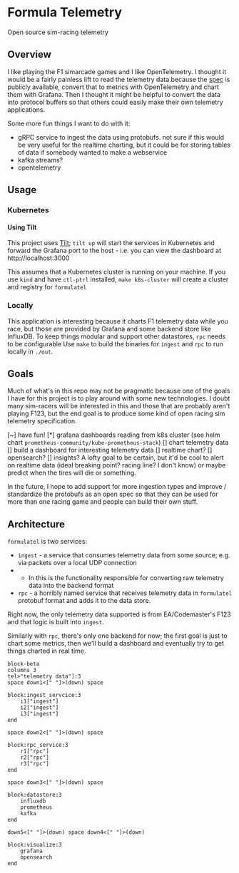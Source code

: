 # Formula Telemetry

Open source sim-racing telemetry

## Overview
I like playing the F1 simarcade games and I like OpenTelemetry. I thought it would be a fairly painless lift to read the telemetry data because the [spec](https://answers.ea.com/t5/General-Discussion/F1-23-UDP-Specification/m-p/12633159?attachment-id=704910) is publicly available, convert that to metrics with OpenTelemetry and chart them with Grafana. Then I thought it might be helpful to convert the data into protocol buffers so that others could easily make their own telemetry applications.

Some more fun things I want to do with it:
- gRPC service to ingest the data using protobufs. not sure if this would be very useful for the realtime charting, but it could be for storing tables of data if somebody wanted to make a webservice
- kafka streams?
- opentelemetry

## Usage

### Kubernetes

#### Using Tilt

This project uses [Tilt](https://tilt.dev); `tilt up` will start the services in Kubernetes and forward the Grafana port to the host - i.e. you can view the dashboard at http://localhost:3000 

This assumes that a Kubernetes cluster is running on your machine. If you use `kind` and have `ctl-ptrl` installed, `make k8s-cluster` will create a cluster and registry for `formulatel`

### Locally

This application is interesting because it charts F1 telemetry data while you race, but those are provided by Grafana and some backend store like InfluxDB. To keep things modular and support other datastores, 
`rpc` needs to be configurable
Use `make` to build the binaries for `ingest` and `rpc` to run locally in `./out`.

## Goals

Much of what's in this repo may not be pragmatic because one of the goals I have for this project is to play around with some new technologies. I doubt many sim-racers will be interested in this and those that are probably aren't playing F123, but the end goal is to produce some kind of open racing sim telemetry specification.

[~] have fun!
[*] grafana dashboards reading from k8s cluster (see helm chart `prometheus-community/kube-prometheus-stack`)
[] chart telemetry data
[] build a dashboard for interesting telemetry data
[] realtime chart?
[] opensearch?
[] insights? A lofty goal to be certain, but it'd be cool to alert on realtime data (ideal breaking point? racing line? I don't know) or maybe predict when the tires will die or something.

In the future, I hope to add support for more ingestion types and improve / standardize the protobufs as an open spec so that they can be used for more than one racing game and people can build their own stuff.

## Architecture

`formulatel` is two services:
- `ingest` - a service that consumes telemetry data from some source; e.g. via packets over a local UDP connection
- - In this is the functionality responsible for converting raw telemetry data into the backend format
- `rpc` - a horribly named service that receives telemetry data in `formulatel` protobuf format and adds it to the data store.

Right now, the only telemetry data supported is from EA/Codemaster's F123 and that logic is built into `ingest`.

Similarly with `rpc`, there's only one backend for now; the first goal is just to chart some metrics, then we'll build a dashboard and eventually try to get things charted in real time.

```mermaid
block-beta
columns 3
tel>"telemetry data"]:3
space down1<[" "]>(down) space

block:ingest_servcice:3
    i1["ingest"]
    i2["ingest"]
    i3["ingest"]
end

space down2<[" "]>(down) space

block:rpc_service:3
    r1["rpc"]
    r2["rpc"]
    r3["rpc"]
end

space down3<[" "]>(down) space

block:datastore:3
    influxdb
    prometheus
    kafka
end

down5<[" "]>(down) space down4<[" "]>(down)

block:visualize:3
    grafana
    opensearch
end
```
